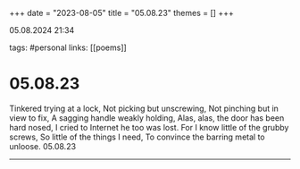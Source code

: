 +++
date = "2023-08-05"
title = "05.08.23"
themes = []
+++

05.08.2024 21:34

tags: #personal
links: [[poems]]

# 05.08.23

Tinkered trying at a lock,
Not picking but unscrewing,
Not pinching but in view to fix,
A sagging handle weakly holding,
Alas, alas, the door has been hard nosed,
I cried to Internet he too was lost.
For I know little of the grubby screws,
So little of the things I need,
To convince the barring metal to unloose.
05.08.23

---

